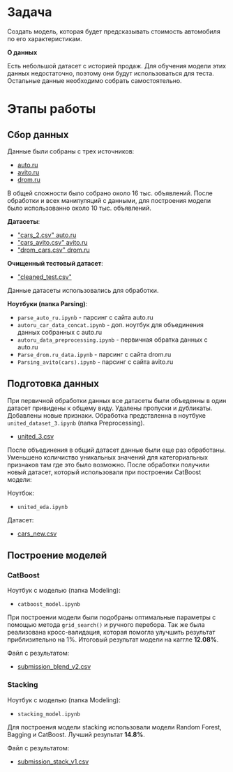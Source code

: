# Задача

Создать модель, которая будет предсказывать стоимость автомобиля по его характеристикам.

**О данных**

Есть небольшой датасет с историей продаж. Для обучения модели этих данных недостаточно, поэтому они будут использоваться для теста. 
Остальные данные необходимо собрать самостоятельно.

# Этапы работы

## Сбор данных

Данные были собраны с трех источников:

- [auto.ru](https://auto.ru/)
- [avito.ru](https://www.avito.ru/rossiya)
- [drom.ru](https://www.drom.ru/)

В общей сложности было собрано около 16 тыс. объявлений. После обработки и всех манипуляций с данными, для построения модели было использованно около 10 тыс. объявлений.

**Датасеты**:

- ["cars_2.csv" auto.ru](https://drive.google.com/file/d/11F1v64GOFRHoGbDqLlEK0efSSaeOpT-O/view?usp=sharing)
- ["cars_avito.csv" avito.ru](https://drive.google.com/file/d/1FM3uSwAV4RXhJNNYLS9BnPpiwuw5n6ZS/view?usp=sharing)
- ["drom_cars.csv" drom.ru](https://drive.google.com/file/d/1nsHbwdbdrNxy9hPLw3YycMkenXwn8XT6/view?usp=sharing)

**Очищенный тестовый датасет**:

- ["cleaned_test.csv"](https://drive.google.com/file/d/15Drgy26XmSwH81p_abzbLm2Lqb2UsOjr/view?usp=sharing)

Данные датасеты использовались для обработки.

**Ноутбуки (папка Parsing)**:

- `parse_auto_ru.ipynb` - парсинг с сайта auto.ru
- `autoru_car_data_concat.ipynb` - доп. ноутбук для объединения данных собранных с auto.ru
- `autoru_data_preprocessing.ipynb` - первичная обратка данных c auto.ru
- `Parse_drom.ru_data.ipynb` - парсинг с сайта drom.ru
- `Parsing_avito(cars).ipynb` - парсинг с сайта avito.ru

## Подготовка данных

При первичной обработки данных все датасеты были объеденны в один датасет привидены к общему виду. Удалены пропуски и дубликаты. Добавлены новые признаки. Обработка предствленна в ноутбуке `united_dataset_3.ipynb` (папка Preprocessing).

- [united_3.csv](https://drive.google.com/file/d/1xH6KSIwfhgvE65ElrFMuXDzvVeUt-DRl/view?usp=sharing)

После объединения в общий датасет данные были еще раз обработаны. Уменьшено количиство уникальных значений для категориальных признаков там где это было возможно. После обработки получили новый датасет, который использовали при построении CatBoost модели:

Ноутбок:

- `united_eda.ipynb`

Датасет:

- [cars_new.csv](https://drive.google.com/file/d/1lkRG8V6O6TAVUZOEH0IXBZZw3jxig38a/view?usp=sharing)

## Построение моделей

### CatBoost

Ноутбук с моделью (папка Modeling):

- `catboost_model.ipynb`

При построении модели были подобраны оптимальные параметры с помощью метода `grid_search()` и ручного перебора. Так же была реализована кросс-валидация, которая помогла улучшить результат приблизительно на 1%. Итоговый результат модели на каггле **12.08%**.

Файл с результатом:

- [submission_blend_v2.csv](https://drive.google.com/file/d/151ZhZS1WG4q_XKGi0B_K_b7aUxAwsslR/view?usp=sharing)

### Stacking

Ноутбук с моделью (папка Modeling):

- `stacking_model.ipynb`

Для построения модели stacking использовали модели Random Forest, Bagging и CatBoost. Лучший результат **14.8%**.

Файл с результатом:

- [submission_stack_v1.csv](https://drive.google.com/file/d/1lZyVqpOKWP8Lpbf9n4ele54E8Qi5Jfhh/view?usp=sharing)
